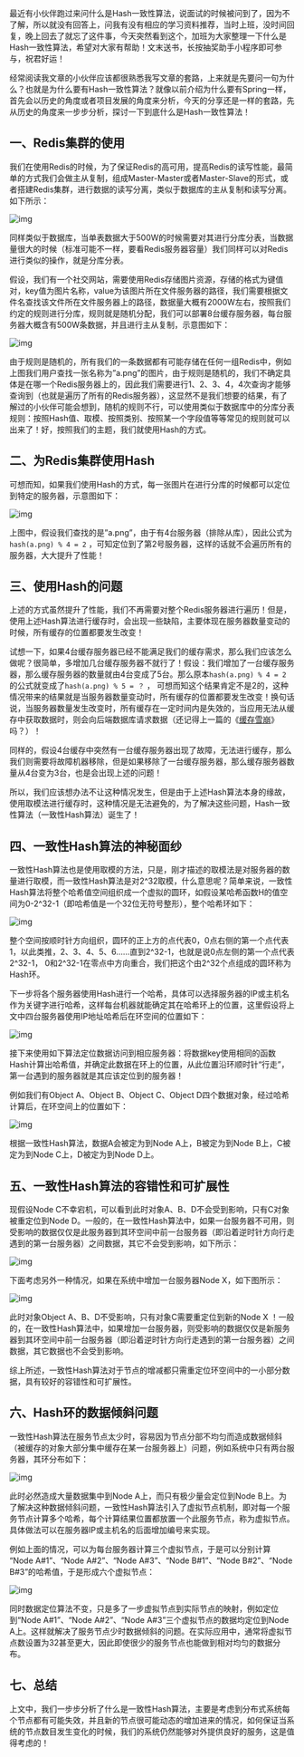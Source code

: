 最近有小伙伴跑过来问什么是Hash一致性算法，说面试的时候被问到了，因为不了解，所以就没有回答上，问我有没有相应的学习资料推荐，当时上班，没时间回复，晚上回去了就忘了这件事，今天突然看到这个，加班为大家整理一下什么是Hash一致性算法，希望对大家有帮助！文末送书，长按抽奖助手小程序即可参与，祝君好运！

经常阅读我文章的小伙伴应该都很熟悉我写文章的套路，上来就是先要问一句为什么？也就是为什么要有Hash一致性算法？就像以前介绍为什么要有Spring一样，首先会以历史的角度或者项目发展的角度来分析，今天的分享还是一样的套路，先从历史的角度来一步步分析，探讨一下到底什么是Hash一致性算法！

## **一、Redis集群的使用**

我们在使用Redis的时候，为了保证Redis的高可用，提高Redis的读写性能，最简单的方式我们会做主从复制，组成Master-Master或者Master-Slave的形式，或者搭建Redis集群，进行数据的读写分离，类似于数据库的主从复制和读写分离。如下所示：

![img](https://pic2.zhimg.com/80/v2-e8e325f7395296718a69349b4a44e731_hd.jpg)

同样类似于数据库，当单表数据大于500W的时候需要对其进行分库分表，当数据量很大的时候（标准可能不一样，要看Redis服务器容量）我们同样可以对Redis进行类似的操作，就是分库分表。

假设，我们有一个社交网站，需要使用Redis存储图片资源，存储的格式为键值对，key值为图片名称，value为该图片所在文件服务器的路径，我们需要根据文件名查找该文件所在文件服务器上的路径，数据量大概有2000W左右，按照我们约定的规则进行分库，规则就是随机分配，我们可以部署8台缓存服务器，每台服务器大概含有500W条数据，并且进行主从复制，示意图如下：

![img](https://pic1.zhimg.com/80/v2-8b328ac9a5664f65132a063d6c459224_hd.jpg)

由于规则是随机的，所有我们的一条数据都有可能存储在任何一组Redis中，例如上图我们用户查找一张名称为”a.png”的图片，由于规则是随机的，我们不确定具体是在哪一个Redis服务器上的，因此我们需要进行1、2、3、4，4次查询才能够查询到（也就是遍历了所有的Redis服务器），这显然不是我们想要的结果，有了解过的小伙伴可能会想到，随机的规则不行，可以使用类似于数据库中的分库分表规则：按照Hash值、取模、按照类别、按照某一个字段值等等常见的规则就可以出来了！好，按照我们的主题，我们就使用Hash的方式。

## **二、为Redis集群使用Hash**

可想而知，如果我们使用Hash的方式，每一张图片在进行分库的时候都可以定位到特定的服务器，示意图如下：

![img](https://pic4.zhimg.com/80/v2-bc6db15378a13b66a1ddaea68979762b_hd.jpg)

上图中，假设我们查找的是”a.png”，由于有4台服务器（排除从库），因此公式为`hash(a.png) % 4 = 2` ，可知定位到了第2号服务器，这样的话就不会遍历所有的服务器，大大提升了性能！

## **三、使用Hash的问题**

上述的方式虽然提升了性能，我们不再需要对整个Redis服务器进行遍历！但是，使用上述Hash算法进行缓存时，会出现一些缺陷，主要体现在服务器数量变动的时候，所有缓存的位置都要发生改变！

试想一下，如果4台缓存服务器已经不能满足我们的缓存需求，那么我们应该怎么做呢？很简单，多增加几台缓存服务器不就行了！假设：我们增加了一台缓存服务器，那么缓存服务器的数量就由4台变成了5台。那么原本`hash(a.png) % 4 = 2` 的公式就变成了`hash(a.png) % 5 = ？` ， 可想而知这个结果肯定不是2的，这种情况带来的结果就是当服务器数量变动时，所有缓存的位置都要发生改变！换句话说，当服务器数量发生改变时，所有缓存在一定时间内是失效的，当应用无法从缓存中获取数据时，则会向后端数据库请求数据（还记得上一篇的《[缓存雪崩](https://link.zhihu.com/?target=http%3A//mp.weixin.qq.com/s%3F__biz%3DMzI1NDQ3MjQxNA%3D%3D%26mid%3D2247485464%26idx%3D1%26sn%3D8d690fc6f878aadf75977aa7e76cfd08%26chksm%3De9c5f1a9deb278bf512d8b40c30240d0168cdf2cf02142ee913bc11ec39637ca380a4dad524b%26scene%3D21%23wechat_redirect)》吗？）！

同样的，假设4台缓存中突然有一台缓存服务器出现了故障，无法进行缓存，那么我们则需要将故障机器移除，但是如果移除了一台缓存服务器，那么缓存服务器数量从4台变为3台，也是会出现上述的问题！

所以，我们应该想办法不让这种情况发生，但是由于上述Hash算法本身的缘故，使用取模法进行缓存时，这种情况是无法避免的，为了解决这些问题，Hash一致性算法（一致性Hash算法）诞生了！

## **四、一致性Hash算法的神秘面纱**

一致性Hash算法也是使用取模的方法，只是，刚才描述的取模法是对服务器的数量进行取模，而一致性Hash算法是对2^32取模，什么意思呢？简单来说，一致性Hash算法将整个哈希值空间组织成一个虚拟的圆环，如假设某哈希函数H的值空间为0-2^32-1（即哈希值是一个32位无符号整形），整个哈希环如下：

![img](https://pic1.zhimg.com/80/v2-fd44ab71c834f3fe458a6f76f3997f98_hd.jpg)

整个空间按顺时针方向组织，圆环的正上方的点代表0，0点右侧的第一个点代表1，以此类推，2、3、4、5、6……直到2^32-1，也就是说0点左侧的第一个点代表2^32-1， 0和2^32-1在零点中方向重合，我们把这个由2^32个点组成的圆环称为Hash环。

下一步将各个服务器使用Hash进行一个哈希，具体可以选择服务器的IP或主机名作为关键字进行哈希，这样每台机器就能确定其在哈希环上的位置，这里假设将上文中四台服务器使用IP地址哈希后在环空间的位置如下：

![img](https://pic1.zhimg.com/80/v2-509993a49d447b378273e455a095de3c_hd.jpg)

接下来使用如下算法定位数据访问到相应服务器：将数据key使用相同的函数Hash计算出哈希值，并确定此数据在环上的位置，从此位置沿环顺时针“行走”，第一台遇到的服务器就是其应该定位到的服务器！

例如我们有Object A、Object B、Object C、Object D四个数据对象，经过哈希计算后，在环空间上的位置如下：

![img](https://pic4.zhimg.com/80/v2-4fab60735dfae0bf511709e9d337789b_hd.jpg)

根据一致性Hash算法，数据A会被定为到Node A上，B被定为到Node B上，C被定为到Node C上，D被定为到Node D上。

## **五、一致性Hash算法的容错性和可扩展性**

现假设Node C不幸宕机，可以看到此时对象A、B、D不会受到影响，只有C对象被重定位到Node D。一般的，在一致性Hash算法中，如果一台服务器不可用，则受影响的数据仅仅是此服务器到其环空间中前一台服务器（即沿着逆时针方向行走遇到的第一台服务器）之间数据，其它不会受到影响，如下所示：

![img](https://pic1.zhimg.com/80/v2-4ebcb8c23bb64a60896bde87dd546214_hd.jpg)

下面考虑另外一种情况，如果在系统中增加一台服务器Node X，如下图所示：

![img](https://pic2.zhimg.com/80/v2-9cdb1adc37eb1a54c114232120da1485_hd.jpg)

此时对象Object A、B、D不受影响，只有对象C需要重定位到新的Node X ！一般的，在一致性Hash算法中，如果增加一台服务器，则受影响的数据仅仅是新服务器到其环空间中前一台服务器（即沿着逆时针方向行走遇到的第一台服务器）之间数据，其它数据也不会受到影响。

综上所述，一致性Hash算法对于节点的增减都只需重定位环空间中的一小部分数据，具有较好的容错性和可扩展性。

## **六、Hash环的数据倾斜问题**

一致性Hash算法在服务节点太少时，容易因为节点分部不均匀而造成数据倾斜（被缓存的对象大部分集中缓存在某一台服务器上）问题，例如系统中只有两台服务器，其环分布如下：

![img](https://pic3.zhimg.com/80/v2-d499324a9aa067915bbb3f5f3416b032_hd.jpg)

此时必然造成大量数据集中到Node A上，而只有极少量会定位到Node B上。为了解决这种数据倾斜问题，一致性Hash算法引入了虚拟节点机制，即对每一个服务节点计算多个哈希，每个计算结果位置都放置一个此服务节点，称为虚拟节点。具体做法可以在服务器IP或主机名的后面增加编号来实现。

例如上面的情况，可以为每台服务器计算三个虚拟节点，于是可以分别计算 “Node A#1”、“Node A#2”、“Node A#3”、“Node B#1”、“Node B#2”、“Node B#3”的哈希值，于是形成六个虚拟节点：

![img](https://pic3.zhimg.com/80/v2-0368841e5020dd07f1e67f449b49a1ba_hd.jpg)

同时数据定位算法不变，只是多了一步虚拟节点到实际节点的映射，例如定位到“Node A#1”、“Node A#2”、“Node A#3”三个虚拟节点的数据均定位到Node A上。这样就解决了服务节点少时数据倾斜的问题。在实际应用中，通常将虚拟节点数设置为32甚至更大，因此即使很少的服务节点也能做到相对均匀的数据分布。

## **七、总结**

上文中，我们一步步分析了什么是一致性Hash算法，主要是考虑到分布式系统每个节点都有可能失效，并且新的节点很可能动态的增加进来的情况，如何保证当系统的节点数目发生变化的时候，我们的系统仍然能够对外提供良好的服务，这是值得考虑的！